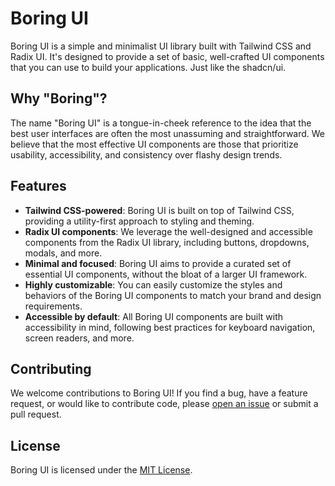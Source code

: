 # Boring UI

Boring UI is a simple and minimalist UI library built with Tailwind CSS and Radix UI. It's designed to provide a set of basic, well-crafted UI components that you can use to build your applications. Just like the shadcn/ui.

## Why "Boring"?

The name "Boring UI" is a tongue-in-cheek reference to the idea that the best user interfaces are often the most unassuming and straightforward. We believe that the most effective UI components are those that prioritize usability, accessibility, and consistency over flashy design trends.

## Features

- **Tailwind CSS-powered**: Boring UI is built on top of Tailwind CSS, providing a utility-first approach to styling and theming.
- **Radix UI components**: We leverage the well-designed and accessible components from the Radix UI library, including buttons, dropdowns, modals, and more.
- **Minimal and focused**: Boring UI aims to provide a curated set of essential UI components, without the bloat of a larger UI framework.
- **Highly customizable**: You can easily customize the styles and behaviors of the Boring UI components to match your brand and design requirements.
- **Accessible by default**: All Boring UI components are built with accessibility in mind, following best practices for keyboard navigation, screen readers, and more.

## Contributing

We welcome contributions to Boring UI! If you find a bug, have a feature request, or would like to contribute code, please [open an issue](https://github.com/MaybeMonad/boring-ui/issues/new) or submit a pull request.

## License

Boring UI is licensed under the [MIT License](LICENSE).
